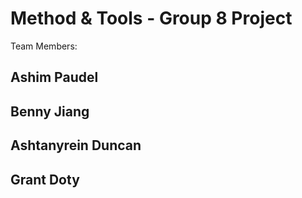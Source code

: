 # Method & Tools - Group 8 Project

Team Members:

## Ashim Paudel
## Benny Jiang
## Ashtanyrein Duncan
## Grant Doty
